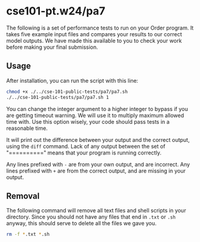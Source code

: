 # cse101-pt.w24/pa7

The following is a set of performance tests to run on your Order program. It
takes five example input files and compares your results to our correct model
outputs. We have made this available to you to check your work before making
your final submission.

## Usage

After installation, you can run the script with this line:

```bash
chmod +x ./../cse-101-public-tests/pa7/pa7.sh
./../cse-101-public-tests/pa7/pa7.sh 1
```

You can change the integer argument to a higher integer to bypass if you are getting timeout warning. We will use it to multiply maximum allowed time with. Use this option wisely, your code should pass tests in a reasonable time.

It will print out the difference between your output and the correct output,
using the `diff` command. Lack of any output between the set of "=========="
means that your program is running correctly.

Any lines prefixed with `-` are from your own output, and are incorrect. Any
lines prefixed with `+` are from the correct output, and are missing in your
output.

## Removal

The following command will remove all text files and shell scripts in your
directory. Since you should not have any files that end in `.txt` or `.sh`
anyway, this should serve to delete all the files we gave you.

```bash
rm -f *.txt *.sh
```
